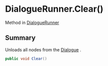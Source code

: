# DialogueRunner.Clear()

Method in [DialogueRunner](api/csharp/yarn.unity.dialoguerunner.md)

## Summary


Unloads all nodes from the  <a href="yarn.unity.dialoguerunner.dialogue.md">Dialogue</a> .


```csharp
public void Clear()
```

